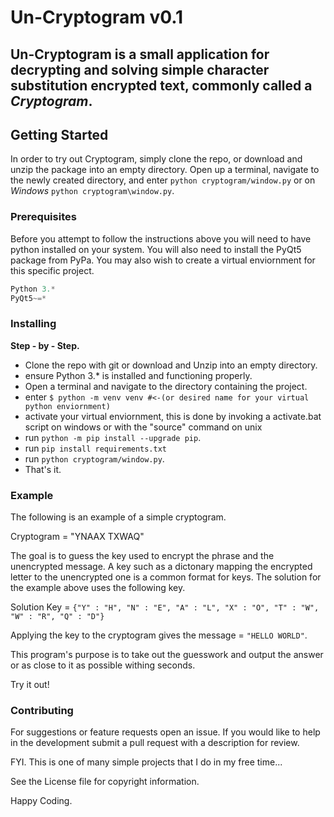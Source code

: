 # Un-Cryptogram v0.1

Un-Cryptogram is a small application for decrypting and solving simple character substitution encrypted text,
commonly called a *Cryptogram*.
------------

## Getting Started

In order to try out Cryptogram, simply clone the repo, or download and unzip the package into an empty directory.
Open up a terminal, navigate to the newly created directory, and enter `python cryptogram/window.py`
or on *Windows* `python cryptogram\window.py`.

### Prerequisites

Before you attempt to follow the instructions above you will need to have python installed on your system.
You will also need to install the PyQt5 package from PyPa.  You may also wish to create a virtual enviornment
for this specific project.

```python
Python 3.*
PyQt5~=*
```

### Installing

**Step - by - Step.**

- Clone the repo with git or download and Unzip into an empty directory.
- ensure Python 3.* is installed and functioning properly.
- Open a terminal and navigate to the directory containing the project.
- enter `$ python -m venv venv #<-(or desired name for your virtual python enviornment)`
- activate your virtual enviornment, this is done by invoking a activate.bat script on windows or with the "source" command on unix
- run `python -m pip install --upgrade pip`.
- run `pip install requirements.txt`
- run `python cryptogram/window.py`.
- That's it.

### Example

The following is an example of a simple cryptogram.

Cryptogram = "YNAAX TXWAQ"

The goal is to guess the key used to encrypt the phrase and the unencrypted message.
A key such as a dictonary mapping the encrypted letter to the unencrypted one is a common format for keys.
The solution for the example above uses the following key.

Solution Key = `{"Y" : "H", "N" : "E", "A" : "L", "X" : "O", "T" : "W", "W" : "R", "Q" : "D"}`

Applying the key to the cryptogram gives the message = `"HELLO WORLD"`.

This program's purpose is to take out the guesswork and output the answer or as close to it as possible withing seconds.

Try it out!

### Contributing

For suggestions or feature requests open an issue.  If you would like to help in the development submit a pull request with a description for review.

FYI. This is one of many simple projects that I do in my free time...

See the License file for copyright information.

Happy Coding.

